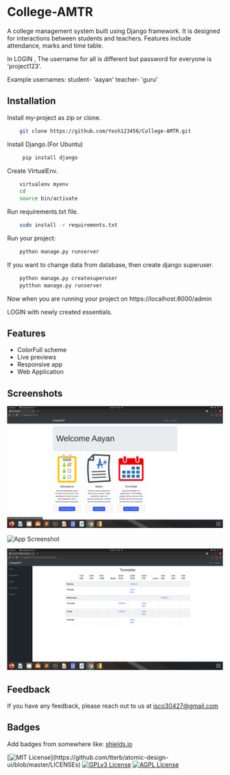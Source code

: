 
# College-AMTR

A college management system built using Django framework. It is designed for interactions between students and teachers. Features include attendance, marks and time table.

In LOGIN , The username for all is different but password for everyone is 'project123'.

Example usernames:
student- 'aayan'
teacher- 'guru'
## Installation

Install my-project as zip or clone.

```bash
    git clone https://github.com/Yesh123456/College-AMTR.git
```

Install Django.(For Ubuntu)

```bash
     pip install django
```
Create VirtualEnv.

```bash
    virtualenv myenv
    cd
    source bin/activate
```

Run requirements.txt file.

```bash
    sudo install -r requirements.txt
```

Run your project:

```bash
    python manage.py runserver
```

If you want to change data from database, then create django superuser.

```bash
    python manage.py createsuperuser
    pytthon manage.py runserver
```

Now when you are running your project on https://localhost:8000/admin

LOGIN with newly created essentials.

## Features

- ColorFull scheme
- Live previews
- Responsive app
- Web Application

  
## Screenshots

![App Screenshot](screenshot/screenshot1.png)

![App Screenshot](screenshot/screenshot2.png)

![App Screenshot](screenshot/screenshot3.png)




## Feedback

If you have any feedback, please reach out to us at isco30427@gmail.com

  
## Badges

Add badges from somewhere like: [shields.io](https://shields.io/)

[![MIT License](https://img.shields.io/apm/l/atomic-design-ui.svg?)](https://github.com/tterb/atomic-design-ui/blob/master/LICENSEs)
[![GPLv3 License](https://img.shields.io/badge/License-GPL%20v3-yellow.svg)](https://opensource.org/licenses/)
[![AGPL License](https://img.shields.io/badge/license-AGPL-blue.svg)](http://www.gnu.org/licenses/agpl-3.0)

  

